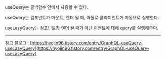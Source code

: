 useQuery는 콜백함수 안에서 사용할 수 없다.

useQuery는 컴포넌트가 마운트, 렌더 될 때, 아폴로 클라이언트가 자동으로 실행한다.

useLazyQuery는 컴포넌트가 렌더 될 때가 아닌 이벤트에 대해 query를 실행해준다.

---

참고 블로그 : [https://hyojin96.tistory.com/entry/GraphQL-useQuery-useLazyQuery](https://hyojin96.tistory.com/entry/GraphQL-useQuery-useLazyQuery)

